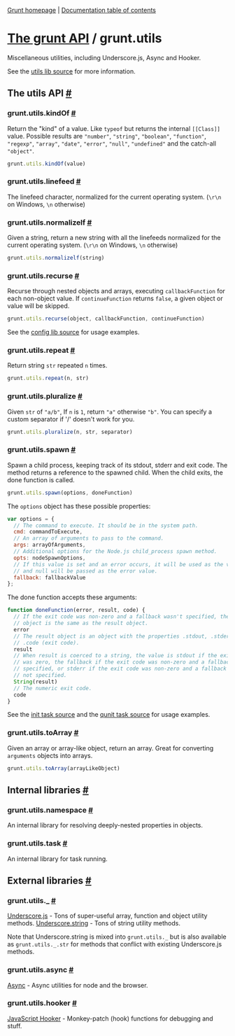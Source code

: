[Grunt homepage](http://gruntjs.com/) | [Documentation table of contents](toc.md)

# [The grunt API](api.md) / grunt.utils

Miscellaneous utilities, including Underscore.js, Async and Hooker.

See the [utils lib source](../lib/grunt/utils.js) for more information.

## The utils API <a name="the-utils-api" href="#the-utils-api" title="Link to this section">#</a>

### grunt.utils.kindOf <a name="grunt-utils-kindof" href="#grunt-utils-kindof" title="Link to this section">#</a>
Return the "kind" of a value. Like `typeof` but returns the internal `[[Class]]` value. Possible results are `"number"`, `"string"`, `"boolean"`, `"function"`, `"regexp"`, `"array"`, `"date"`, `"error"`, `"null"`, `"undefined"` and the catch-all `"object"`.

```javascript
grunt.utils.kindOf(value)
```

### grunt.utils.linefeed <a name="grunt-utils-linefeed" href="#grunt-utils-linefeed" title="Link to this section">#</a>
The linefeed character, normalized for the current operating system. (`\r\n` on Windows, `\n` otherwise)

### grunt.utils.normalizelf <a name="grunt-utils-normalizelf" href="#grunt-utils-normalizelf" title="Link to this section">#</a>
Given a string, return a new string with all the linefeeds normalized for the current operating system. (`\r\n` on Windows, `\n` otherwise)

```javascript
grunt.utils.normalizelf(string)
```

### grunt.utils.recurse <a name="grunt-utils-recurse" href="#grunt-utils-recurse" title="Link to this section">#</a>
Recurse through nested objects and arrays, executing `callbackFunction` for each non-object value. If `continueFunction` returns `false`, a given object or value will be skipped.

```javascript
grunt.utils.recurse(object, callbackFunction, continueFunction)
```

See the [config lib source](../lib/grunt/config.js) for usage examples.

### grunt.utils.repeat <a name="grunt-utils-repeat" href="#grunt-utils-repeat" title="Link to this section">#</a>
Return string `str` repeated `n` times.

```javascript
grunt.utils.repeat(n, str)
```

### grunt.utils.pluralize <a name="grunt-utils-pluralize" href="#grunt-utils-pluralize" title="Link to this section">#</a>
Given `str` of `"a/b"`, If `n` is `1`, return `"a"` otherwise `"b"`. You can specify a custom separator if '/' doesn't work for you.

```javascript
grunt.utils.pluralize(n, str, separator)
```

### grunt.utils.spawn <a name="grunt-utils-spawn" href="#grunt-utils-spawn" title="Link to this section">#</a>
Spawn a child process, keeping track of its stdout, stderr and exit code. The method returns a reference to the spawned child. When the child exits, the done function is called.

```javascript
grunt.utils.spawn(options, doneFunction)
```

The `options` object has these possible properties:

```javascript
var options = {
  // The command to execute. It should be in the system path.
  cmd: commandToExecute,
  // An array of arguments to pass to the command.
  args: arrayOfArguments,
  // Additional options for the Node.js child_process spawn method.
  opts: nodeSpawnOptions,
  // If this value is set and an error occurs, it will be used as the value
  // and null will be passed as the error value.
  fallback: fallbackValue
};
```

The done function accepts these arguments:

```javascript
function doneFunction(error, result, code) {
  // If the exit code was non-zero and a fallback wasn't specified, the error
  // object is the same as the result object.
  error
  // The result object is an object with the properties .stdout, .stderr, and
  // .code (exit code).
  result
  // When result is coerced to a string, the value is stdout if the exit code
  // was zero, the fallback if the exit code was non-zero and a fallback was
  // specified, or stderr if the exit code was non-zero and a fallback was
  // not specified.
  String(result)
  // The numeric exit code.
  code
}
```

See the [init task source](../tasks/init.js) and the [qunit task source](../tasks/qunit.js) for usage examples.


### grunt.utils.toArray <a name="grunt-utils-toarray" href="#grunt-utils-toarray" title="Link to this section">#</a>
Given an array or array-like object, return an array. Great for converting `arguments` objects into arrays.

```javascript
grunt.utils.toArray(arrayLikeObject)
```

## Internal libraries <a name="internal-libraries" href="#internal-libraries" title="Link to this section">#</a>

### grunt.utils.namespace <a name="grunt-utils-namespace" href="#grunt-utils-namespace" title="Link to this section">#</a>
An internal library for resolving deeply-nested properties in objects.

### grunt.utils.task <a name="grunt-utils-task" href="#grunt-utils-task" title="Link to this section">#</a>
An internal library for task running.


## External libraries <a name="external-libraries" href="#external-libraries" title="Link to this section">#</a>

### grunt.utils._ <a name="grunt-utils" href="#grunt-utils" title="Link to this section">#</a>
[Underscore.js](http://underscorejs.org/) - Tons of super-useful array, function and object utility methods.
[Underscore.string](https://github.com/epeli/underscore.string) - Tons of string utility methods.

Note that Underscore.string is mixed into `grunt.utils._` but is also available as `grunt.utils._.str` for methods that conflict with existing Underscore.js methods.

### grunt.utils.async <a name="grunt-utils-async" href="#grunt-utils-async" title="Link to this section">#</a>
[Async](https://github.com/caolan/async) - Async utilities for node and the browser.

### grunt.utils.hooker <a name="grunt-utils-hooker" href="#grunt-utils-hooker" title="Link to this section">#</a>
[JavaScript Hooker](https://github.com/cowboy/javascript-hooker) - Monkey-patch (hook) functions for debugging and stuff.

